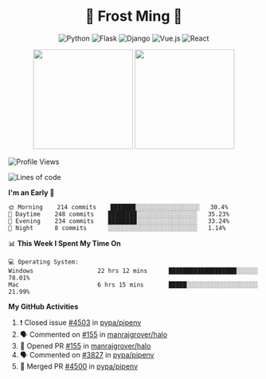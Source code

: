 <h1 align="center">🦄 Frost Ming 🐍</h1>

<div align="center">

![Python](https://img.shields.io/badge/-Python-%233776ab?logo=python&style=for-the-badge&logoColor=white)
![Flask](https://img.shields.io/badge/-Flask-%23eeeeee?logo=flask&style=for-the-badge&logoColor=black)
![Django](https://img.shields.io/badge/-Django-%23092E20?logo=django&style=for-the-badge&logoColor=white)
![Vue.js](https://img.shields.io/badge/-Vue.js-%234fc08d?logo=vue.js&style=for-the-badge&logoColor=white)
![React](https://img.shields.io/badge/-React-%2357d8fb?logo=react&style=for-the-badge&logoColor=white)

</div>

<p align="center">
  <img height="200" src="https://github-readme-stats.vercel.app/api?username=frostming&show_icons=true&theme=dracula&include_all_commits=true" />
  <img height="200" src="https://github-readme-stats.vercel.app/api/top-langs/?username=frostming&theme=dracula&show_icons=true" />
</p>

<!--START_SECTION:waka-->
![Profile Views](http://img.shields.io/badge/Profile%20Views-90-blue)

![Lines of code](https://img.shields.io/badge/From%20Hello%20World%20I%27ve%20Written-15.7%20million%20lines%20of%20code-blue)

**I'm an Early 🐤** 

```text
🌞 Morning    214 commits    ███████░░░░░░░░░░░░░░░░░░   30.4% 
🌆 Daytime    248 commits    ████████░░░░░░░░░░░░░░░░░   35.23% 
🌃 Evening    234 commits    ████████░░░░░░░░░░░░░░░░░   33.24% 
🌙 Night      8 commits      ░░░░░░░░░░░░░░░░░░░░░░░░░   1.14%

```


📊 **This Week I Spent My Time On** 

```text
💻 Operating System: 
Windows                  22 hrs 12 mins      ███████████████████░░░░░░   78.01% 
Mac                      6 hrs 15 mins       █████░░░░░░░░░░░░░░░░░░░░   21.99%

```


<!--END_SECTION:waka-->

**My GitHub Activities**

<!--START_SECTION:activity-->
1. ❗️ Closed issue [#4503](https://github.com/pypa/pipenv/issues/4503) in [pypa/pipenv](https://github.com/pypa/pipenv)
2. 🗣 Commented on [#155](https://github.com/manrajgrover/halo/issues/155) in [manrajgrover/halo](https://github.com/manrajgrover/halo)
3. 💪 Opened PR [#155](https://github.com/manrajgrover/halo/pull/155) in [manrajgrover/halo](https://github.com/manrajgrover/halo)
4. 🗣 Commented on [#3827](https://github.com/pypa/pipenv/issues/3827) in [pypa/pipenv](https://github.com/pypa/pipenv)
5. 🎉 Merged PR [#4500](https://github.com/pypa/pipenv/pull/4500) in [pypa/pipenv](https://github.com/pypa/pipenv)
<!--END_SECTION:activity-->
